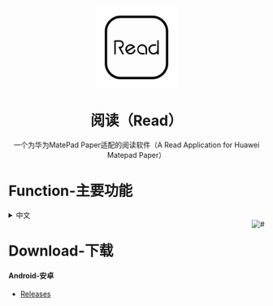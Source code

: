 <div align="center">
<img width="160" height="160" src="https://github.com/Jack251970/Read_For_MatePad_Paper/blob/raw/app/src/main/res/mipmap-xxxhdpi/book_launcher_matepad_paper.png" alt="legado"/>  

# 阅读（Read）
一个为华为MatePad Paper适配的阅读软件（A Read Application for Huawei Matepad Paper）
</div>

# Function-主要功能
<details><summary>中文</summary>
1.纯黑白界面无动画，完美适配墨水屏，控件风格高度适配华为MatePad Paper。<br>
2.自带精选书源，支持设置、导入规则。<br>
3.支持根据书源搜索网络书籍，同时支持下载网络书籍。<br>
4.支持替换净化，去除广告、替换内容很方便。<br>
5.支持本地TXT、EPUB阅读，手动浏览，智能扫描。<br>
6.支持高度自定义阅读界面，切换字体、间距、加粗、简繁转换等。<br>
</details>

<a href="#readme">
    <img src="https://img.shields.io/badge/-返回顶部-orange.svg" alt="#" align="right">
</a>

# Download-下载
#### Android-安卓
* [Releases](https://github.com/Jack251970/Read_For_MatePad_Paper/releases/latest)
